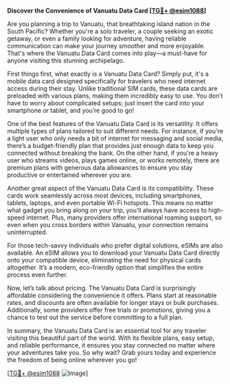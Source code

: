 **Discover the Convenience of Vanuatu Data Card [[TG💪+ @esim1088](https://t.me/s/esim1088)]**

Are you planning a trip to Vanuatu, that breathtaking island nation in the South Pacific? Whether you're a solo traveler, a couple seeking an exotic getaway, or even a family looking for adventure, having reliable communication can make your journey smoother and more enjoyable. That's where the Vanuatu Data Card comes into play—a must-have for anyone visiting this stunning archipelago.

First things first, what exactly is a Vanuatu Data Card? Simply put, it's a mobile data card designed specifically for travelers who need internet access during their stay. Unlike traditional SIM cards, these data cards are preloaded with various plans, making them incredibly easy to use. You don’t have to worry about complicated setups; just insert the card into your smartphone or tablet, and you’re good to go!

One of the best features of the Vanuatu Data Card is its versatility. It offers multiple types of plans tailored to suit different needs. For instance, if you're a light user who only needs a bit of internet for messaging and social media, there’s a budget-friendly plan that provides just enough data to keep you connected without breaking the bank. On the other hand, if you're a heavy user who streams videos, plays games online, or works remotely, there are premium plans with generous data allowances to ensure you stay productive or entertained wherever you are.

Another great aspect of the Vanuatu Data Card is its compatibility. These cards work seamlessly across most devices, including smartphones, tablets, laptops, and even portable Wi-Fi hotspots. This means no matter what gadget you bring along on your trip, you’ll always have access to high-speed internet. Plus, many providers offer international roaming support, so even when you cross borders within Vanuatu, your connection remains uninterrupted.

For those tech-savvy individuals who prefer digital solutions, eSIMs are also available. An eSIM allows you to download your Vanuatu Data Card directly onto your compatible device, eliminating the need for physical cards altogether. It’s a modern, eco-friendly option that simplifies the entire process even further.

Now, let’s talk about pricing. The Vanuatu Data Card is surprisingly affordable considering the convenience it offers. Plans start at reasonable rates, and discounts are often available for longer stays or bulk purchases. Additionally, some providers offer free trials or promotions, giving you a chance to test out the service before committing to a full plan.

In summary, the Vanuatu Data Card is an essential tool for any traveler visiting this beautiful part of the world. With its flexible plans, easy setup, and reliable performance, it ensures you stay connected no matter where your adventures take you. So why wait? Grab yours today and experience the freedom of being online wherever you go! 

[[TG💪+ @esim1088](https://t.me/s/esim1088) ![Image](https://i.postimg.cc/Y0z9fWf4/image.png)]